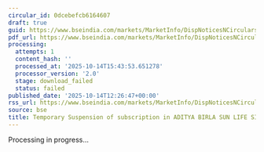 ```yaml
---
circular_id: 0dcebefcb6164607
draft: true
guid: https://www.bseindia.com/markets/MarketInfo/DispNoticesNCirculars.aspx?Noticeid={988FFEA4-2A44-4411-BCA9-ABF9A5BC6F1E}&noticeno=20251014-33&dt=10/14/2025&icount=33&totcount=59&flag=0
pdf_url: https://www.bseindia.com/markets/MarketInfo/DispNoticesNCirculars.aspx?Noticeid={988FFEA4-2A44-4411-BCA9-ABF9A5BC6F1E}&noticeno=20251014-33&dt=10/14/2025&icount=33&totcount=59&flag=0
processing:
  attempts: 1
  content_hash: ''
  processed_at: '2025-10-14T15:43:53.651278'
  processor_version: '2.0'
  stage: download_failed
  status: failed
published_date: '2025-10-14T12:26:47+00:00'
rss_url: https://www.bseindia.com/markets/MarketInfo/DispNoticesNCirculars.aspx?Noticeid={988FFEA4-2A44-4411-BCA9-ABF9A5BC6F1E}&noticeno=20251014-33&dt=10/14/2025&icount=33&totcount=59&flag=0
source: bse
title: Temporary Suspension of subscription in ADITYA BIRLA SUN LIFE SILVER ETF FOF
---
```


Processing in progress...